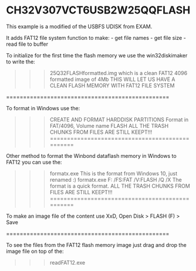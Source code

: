 # CH32V307VCT6USB2W25QQFLASH

This example is a modified of the USBFS UDISK from EXAM.

It adds FAT12 file system function to make:
    - get file names 
    - get file size
    - read file to buffer





To initialize for the first time the flash memory
we use the win32diskimaker to write the:
>>> 25Q32FLASHformatted.img
which is a clean FAT12 4096 formatted image of 4Mb
THIS WILL LET US HAVE A CLEAN FLASH MEMORY WITH FAT12 FILE SYSTEM

================================================

To format in Windows use the:
>>> CREATE AND FORMAT HARDDISK PARTITIONS
Format in FAT/4096, Volume name FLASH
ALL THE TRASH CHUNKS FROM FILES ARE STILL KEEPT!!!
================================================

Other method to format the Winbond dataflash 
memory in Windows to FAT12 you can use the:
>>> formatx.exe
This is the format from Windows 10, just renamed :)
>>> formatx.exe F: /FS:FAT /V:FLASH /Q /X
The format is a quick format.
ALL THE TRASH CHUNKS FROM FILES ARE STILL KEEPT!!!
================================================

To make an image file of the content use XxD, 
Open Disk > FLASH (F) > Save

================================================

To see the files from the FAT12 flash memory image 
just drag and drop the image file on top of the:
>>> readFAT12.exe
